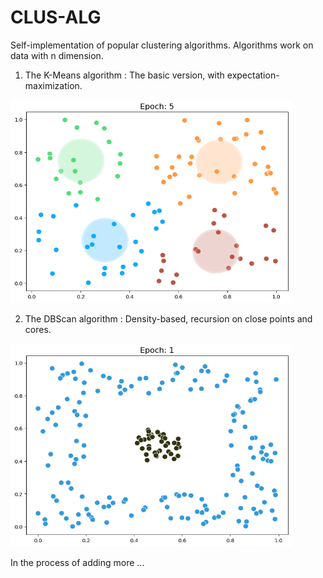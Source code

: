 # CLUS-ALG

Self-implementation of popular clustering algorithms.
Algorithms work on data with n dimension.

1) The K-Means algorithm : The basic version, with expectation-maximization.

<img src="https://github.com/sabn0/CLUS-ALG/blob/main/Example/kmeans.png" width="450" height="325">

2) The DBScan algorithm : Density-based, recursion on close points and cores.

<img src="https://github.com/sabn0/CLUS-ALG/blob/main/Example/dbscan.png" width="450" height="325">

In the process of adding more ...
